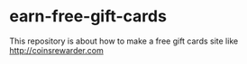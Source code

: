 # earn-free-gift-cards
This repository is about how to make a free gift cards site like http://coinsrewarder.com
